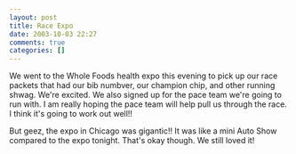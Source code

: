 ```yaml
---
layout: post
title: Race Expo
date: 2003-10-03 22:27
comments: true
categories: []
---
```

We went to the Whole Foods health expo this evening to pick up our race packets that had our bib numbver, our champion chip, and other running shwag. We're excited. We also signed up for the pace team we're going to run with. I am really hoping the pace team will help pull us through the race. I think it's going to work out well!!

But geez, the expo in Chicago was gigantic!! It was like a mini Auto Show compared to the expo tonight. That's okay though. We still loved it!
